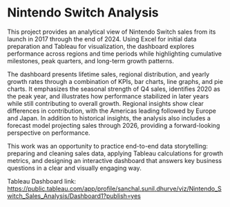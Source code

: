 # Nintendo Switch Analysis
This project provides an analytical view of Nintendo Switch sales from its launch in 2017 through the end of 2024. Using Excel for initial data preparation and Tableau for visualization, the dashboard explores performance across regions and time periods while highlighting cumulative milestones, peak quarters, and long-term growth patterns.

The dashboard presents lifetime sales, regional distribution, and yearly growth rates through a combination of KPIs, bar charts, line graphs, and pie charts. It emphasizes the seasonal strength of Q4 sales, identifies 2020 as the peak year, and illustrates how performance stabilized in later years while still contributing to overall growth. Regional insights show clear differences in contribution, with the Americas leading followed by Europe and Japan. In addition to historical insights, the analysis also includes a forecast model projecting sales through 2026, providing a forward-looking perspective on performance.

This work was an opportunity to practice end-to-end data storytelling: preparing and cleaning sales data, applying Tableau calculations for growth metrics, and designing an interactive dashboard that answers key business questions in a clear and visually engaging way. 

Tableau Dashboard link: https://public.tableau.com/app/profile/sanchal.sunil.dhurve/viz/Nintendo_Switch_Sales_Analysis/Dashboard1?publish=yes
